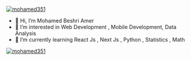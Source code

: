 <p align="left"> <a href="https://github.com/ryo-ma/github-profile-trophy"><img src="https://github-profile-trophy.vercel.app/?username=mohamed351" alt="mohamed351" /></a> </p>


- 👋 Hi, I’m Mohamed Beshri Amer
- 👀 I’m interested in Web Development , Mobile Development, Data Analysis 
- 🌱 I’m currently learning  React Js , Next Js , Python , Statistics , Math

<p align="left"> <a href="https://github.com/ryo-ma/github-profile-trophy"><img src="https://github-profile-trophy.vercel.app/?username=mohamed351" alt="mohamed351" /></a> </p>

